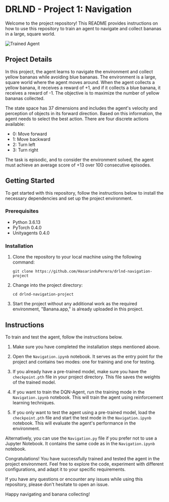 [//]: # (Image References)

[image1]: https://user-images.githubusercontent.com/10624937/42135619-d90f2f28-7d12-11e8-8823-82b970a54d7e.gif "Trained Agent"


# DRLND - Project 1: Navigation

Welcome to the project repository! This README provides instructions on how to use this repository to train an agent to navigate and collect bananas in a large, square world.

![Trained Agent][image1]

## Project Details

In this project, the agent learns to navigate the environment and collect yellow bananas while avoiding blue bananas. The environment is a large, square world where the agent moves around. When the agent collects a yellow banana, it receives a reward of +1, and if it collects a blue banana, it receives a reward of -1. The objective is to maximize the number of yellow bananas collected.

The state space has 37 dimensions and includes the agent's velocity and perception of objects in its forward direction. Based on this information, the agent needs to select the best action. There are four discrete actions available:

- 0: Move forward
- 1: Move backward
- 2: Turn left
- 3: Turn right

The task is episodic, and to consider the environment solved, the agent must achieve an average score of +13 over 100 consecutive episodes.


## Getting Started

To get started with this repository, follow the instructions below to install the necessary dependencies and set up the project environment.

### Prerequisites

- Python 3.6.13
- PyTorch 0.4.0
- Unityagents 0.4.0

### Installation

1. Clone the repository to your local machine using the following command:

   ```
   git clone https://github.com/HasarinduPerera/drlnd-navigation-project
   ```

2. Change into the project directory:

   ```
   cd drlnd-navigation-project
   ```

3. Start the project without any additional work as the required environment, "Banana.app," is already uploaded in this project.

## Instructions

To train and test the agent, follow the instructions below.

1. Make sure you have completed the installation steps mentioned above.

2. Open the `Navigation.ipynb` notebook. It serves as the entry point for the project and contains two modes: one for training and one for testing.

3. If you already have a pre-trained model, make sure you have the `checkpoint.pth` file in your project directory. This file saves the weights of the trained model.

4. If you want to train the DQN-Agent, run the training mode in the `Navigation.ipynb` notebook. This will train the agent using reinforcement learning techniques.

5. If you only want to test the agent using a pre-trained model, load the `checkpoint.pth` file and start the test mode in the `Navigation.ipynb` notebook. This will evaluate the agent's performance in the environment.

Alternatively, you can use the `Navigation.py` file if you prefer not to use a Jupyter Notebook. It contains the same code as in the `Navigation.ipynb` notebook.

Congratulations! You have successfully trained and tested the agent in the project environment. Feel free to explore the code, experiment with different configurations, and adapt it to your specific requirements.

If you have any questions or encounter any issues while using this repository, please don't hesitate to open an issue.

Happy navigating and banana collecting!